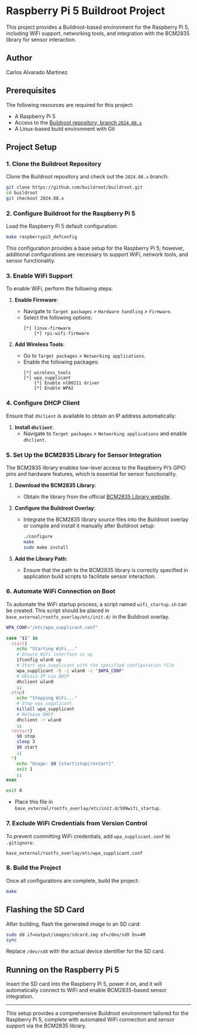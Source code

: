 # Raspberry Pi 5 Buildroot Project

This project provides a Buildroot-based environment for the Raspberry Pi 5, including WiFi support, networking tools, and integration with the BCM2835 library for sensor interaction.

## Author

Carlos Alvarado Martinez

## Prerequisites

The following resources are required for this project:
- A Raspberry Pi 5
- Access to the [Buildroot repository, branch `2024.08.x`](https://github.com/buildroot/buildroot/tree/2024.08.x)
- A Linux-based build environment with Git

## Project Setup

### 1. Clone the Buildroot Repository

Clone the Buildroot repository and check out the `2024.08.x` branch:

```bash
git clone https://github.com/buildroot/buildroot.git
cd buildroot
git checkout 2024.08.x
```

### 2. Configure Buildroot for the Raspberry Pi 5

Load the Raspberry Pi 5 default configuration:

```bash
make raspberrypi5_defconfig
```

This configuration provides a base setup for the Raspberry Pi 5; however, additional configurations are necessary to support WiFi, network tools, and sensor functionality.

### 3. Enable WiFi Support

To enable WiFi, perform the following steps:

1. **Enable Firmware**:
    - Navigate to `Target packages` > `Hardware handling` > `Firmware`.
    - Select the following options:
      ```
      [*] linux-firmware
          [*] rpi-wifi-firmware
      ```

2. **Add Wireless Tools**:
    - Go to `Target packages` > `Networking applications`.
    - Enable the following packages:
      ```
      [*] wireless_tools
      [*] wpa_supplicant
          [*] Enable nl80211 driver
          [*] Enable WPA2
      ```

### 4. Configure DHCP Client

Ensure that `dhclient` is available to obtain an IP address automatically:

1. **Install `dhclient`**:
    - Navigate to `Target packages` > `Networking applications` and enable `dhclient`.

### 5. Set Up the BCM2835 Library for Sensor Integration

The BCM2835 library enables low-level access to the Raspberry Pi’s GPIO pins and hardware features, which is essential for sensor functionality.

1. **Download the BCM2835 Library**:
    - Obtain the library from the official [BCM2835 Library website](https://www.airspayce.com/mikem/bcm2835/).

2. **Configure the Buildroot Overlay**:
    - Integrate the BCM2835 library source files into the Buildroot overlay or compile and install it manually after Buildroot setup:
      ```bash
      ./configure
      make
      sudo make install
      ```

3. **Add the Library Path**:
    - Ensure that the path to the BCM2835 library is correctly specified in application build scripts to facilitate sensor interaction.

### 6. Automate WiFi Connection on Boot

To automate the WiFi startup process, a script named `wifi_startup.sh` can be created. This script should be placed in `base_external/rootfs_overlay/etc/init.d/` in the Buildroot overlay.

```bash
WPA_CONF="/etc/wpa_supplicant.conf"

case "$1" in
  start)
    echo "Starting WiFi..."
    # Ensure WiFi interface is up
    ifconfig wlan0 up
    # Start wpa_supplicant with the specified configuration file
    wpa_supplicant -B -i wlan0 -c "$WPA_CONF"
    # Obtain IP via DHCP
    dhclient wlan0
    ;;
  stop)
    echo "Stopping WiFi..."
    # Stop wpa_supplicant
    killall wpa_supplicant
    # Release DHCP
    dhclient -r wlan0
    ;;
  restart)
    $0 stop
    sleep 3
    $0 start
    ;;
  *)
    echo "Usage: $0 {start|stop|restart}"
    exit 1
    ;;
esac

exit 0
```

- Place this file in `base_external/rootfs_overlay/etc/init.d/S99wifi_startup`.

### 7. Exclude WiFi Credentials from Version Control

To prevent committing WiFi credentials, add `wpa_supplicant.conf` to `.gitignore`:

```plaintext
base_external/rootfs_overlay/etc/wpa_supplicant.conf
```

### 8. Build the Project

Once all configurations are complete, build the project:

```bash
make
```

## Flashing the SD Card

After building, flash the generated image to an SD card:

```bash
sudo dd if=output/images/sdcard.img of=/dev/sdX bs=4M
sync
```

Replace `/dev/sdX` with the actual device identifier for the SD card.

## Running on the Raspberry Pi 5

Insert the SD card into the Raspberry Pi 5, power it on, and it will automatically connect to WiFi and enable BCM2835-based sensor integration.

---

This setup provides a comprehensive Buildroot environment tailored for the Raspberry Pi 5, complete with automated WiFi connection and sensor support via the BCM2835 library.
